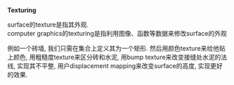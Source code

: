 **Texturing**

surface的texture是指其外观.  
computer graphics的texturing是指利用图像、函数等数据来修改surface的外观

例如一个砖墙, 我们只需在集合上定义其为一个矩形. 然后用颜色texture来给他贴上颜色, 用粗糙度texture来区分砖和水泥, 用bump texture来改变接缝处水泥的法线, 实现其不平整, 用户displacement mapping来改变surface的高度, 实现更好的效果.